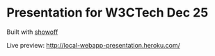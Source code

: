 # Presentation for W3CTech Dec 25

Built with [showoff](https://github.com/schacon/showoff)

Live preview: http://local-webapp-presentation.heroku.com/
